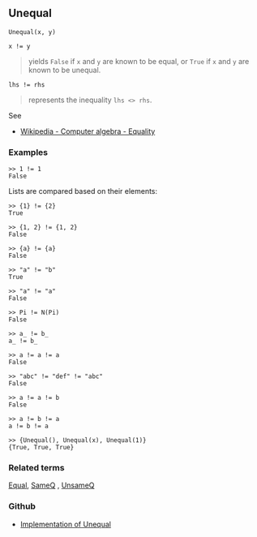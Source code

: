 ## Unequal

```
Unequal(x, y) 

x != y
```

> yields `False` if `x` and `y` are known to be equal, or `True` if `x` and `y` are known to be unequal.

```
lhs != rhs
```

> represents the inequality  `lhs <> rhs`.
 
See
* [Wikipedia - Computer algebra - Equality](https://en.wikipedia.org/wiki/Computer_algebra#Equality)

### Examples
 
```
>> 1 != 1
False
```

Lists are compared based on their elements:

```
>> {1} != {2}
True
 
>> {1, 2} != {1, 2}
False
 
>> {a} != {a}
False
 
>> "a" != "b"
True
 
>> "a" != "a"
False
 
>> Pi != N(Pi)
False
 
>> a_ != b_
a_ != b_
 
>> a != a != a
False
 
>> "abc" != "def" != "abc"
False

>> a != a != b
False

>> a != b != a
a != b != a

>> {Unequal(), Unequal(x), Unequal(1)}
{True, True, True}
```

### Related terms
[Equal](Equal.md), [SameQ](SameQ.md) , [UnsameQ](UnsameQ.md)

### Github

* [Implementation of Unequal](https://github.com/axkr/symja_android_library/blob/master/symja_android_library/matheclipse-core/src/main/java/org/matheclipse/core/builtin/BooleanFunctions.java#L4162) 

